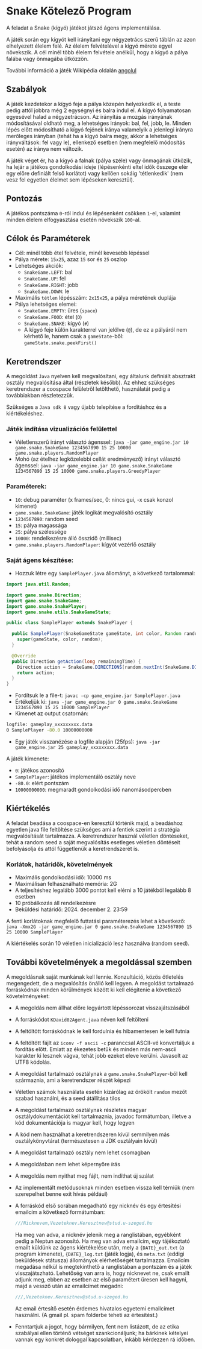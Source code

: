 # Snake Kötelező Program
A feladat a Snake (kígyó) játékot játszó ágens implementálása.

A játék során egy kígyót kell irányítani egy négyzetrács szerű táblán az 
azon elhelyezett élelem felé. Az élelem felvételével a kígyó mérete egyel 
növekszik. A cél minél több élelem felvétele anélkül, hogy a kígyó a 
pálya falába vagy önmagába ütközzön.

További információ a játék Wikipédia oldalán
[angolul](https://en.wikipedia.org/wiki/Snake_(video_game_genre))

## Szabályok
A játék kezdetekor a kígyó feje a pálya közepén helyezkedik el, a teste 
pedig attól jobbra még 2 egységnyi és balra indul el. A kígyó folyamatosan 
egyesével halad a négyzetrácson. Az irányítás a mozgás irányának módosításával 
oldható meg, a lehetséges irányok: bal, fel, jobb, le. Minden lépés előtt 
módosítható a kígyó fejének iránya valamelyik a jelenlegi irányra merőleges 
irányban (tehát ha a kígyó balra megy, akkor a lehetséges irányváltások: 
fel vagy le), ellenkező esetben (nem megfelelő módosítás esetén) az iránya 
nem változik.

A játék véget ér, ha a kígyó a falnak (pálya széle) vagy önmagának ütközik, 
ha lejár a játékos gondolkodási ideje (lépésenkénti eltel idők összege elér 
egy előre definiált felső korlátot) vagy kellően sokáig 'tétlenkedik' (nem 
vesz fel egyetlen élelmet sem lépéseken keresztül).

## Pontozás
A játékos pontszáma `0`-ról indul és lépésenként csökken `1`-el, valamint 
minden élelem elfogyasztása esetén növekszik `100`-al.

## Célok és Paraméterek
* Cél: minél több étel felvétele, minél kevesebb lépéssel
* Pálya mérete: `15x25`, azaz `15` sor és `25` oszlop
* Lehetséges akciók:
  * `SnakeGame.LEFT`: bal
  * `SnakeGame.UP`: fel
  * `SnakeGame.RIGHT`: jobb
  * `SnakeGame.DOWN`: le
* Maximális `tétlen` lépésszám: `2x15x25`, a pálya méretének duplája
* Pálya lehetséges elemei:
  * `SnakeGame.EMPTY`: üres (`space`)
  * `SnakeGame.FOOD`: étel (`O`)
  * `SnakeGame.SNAKE`: kígyó (`#`)
  * A kígyó feje külön karakterrel van jelölve (`@`), de ez a pályáról nem kérhető 
le, hanem csak a `gameState`-ből: ``gameState.snake.peekFirst()``

## Keretrendszer
A megoldást `Java` nyelven kell megvalósítani, egy általunk definiált absztrakt
osztály megvalósítása által (részletek később). Az ehhez szükséges keretrendszer
a coospace felületről letölthető, használatát pedig a továbbiakban részletezzük.

Szükséges a `Java sdk 8` vagy újabb telepítése a fordításhoz és a kiértékeléshez.

### Játék indítása vizualizációs felülettel
* Véletlenszerű irányt választó ágenssel:
``java -jar game_engine.jar 10 game.snake.SnakeGame 1234567890 15 25 10000 game.snake.players.RandomPlayer``
* Mohó (az ételhez legközelebbi cellát eredményező) irányt választó ágenssel:
``java -jar game_engine.jar 10 game.snake.SnakeGame 1234567890 15 25 10000 game.snake.players.GreedyPlayer``

### Paraméterek:
* `10`: debug paraméter (x frames/sec, 0: nincs gui, -x csak konzol kimenet)
* `game.snake.SnakeGame`: játék logikát megvalósító osztály
* `1234567890`: random seed
* `15`: pálya magassága
* `25`: pálya szélessége
* `10000`: rendelkezésre álló összidő (millisec)
* `game.snake.players.RandomPlayer`: kígyót vezérlő osztály

### Saját ágens készítése:
 * Hozzuk létre egy ``SamplePlayer.java`` állományt, a következő tartalommal:
``` java
import java.util.Random;

import game.snake.Direction;
import game.snake.SnakeGame;
import game.snake.SnakePlayer;
import game.snake.utils.SnakeGameState;

public class SamplePlayer extends SnakePlayer {

  public SamplePlayer(SnakeGameState gameState, int color, Random random) {
    super(gameState, color, random);
  }

  @Override
  public Direction getAction(long remainingTime) {
    Direction action = SnakeGame.DIRECTIONS[random.nextInt(SnakeGame.DIRECTIONS.length)];
    return action;
  }
}
```
 * Fordítsuk le a file-t:
``javac -cp game_engine.jar SamplePlayer.java``
 * Értékeljük ki:
``java -jar game_engine.jar 0 game.snake.SnakeGame 1234567890 15 25 10000 SamplePlayer``
 * Kimenet az output csatornán:
```sh
logfile: gameplay_xxxxxxxxx.data
0 SamplePlayer -80.0 10000000000
```
 * Egy játék visszanézése a logfile alapján (25fps):
``java -jar game_engine.jar 25 gameplay_xxxxxxxxx.data``

A játék kimenete:

* `0`: játékos azonosító
* `SamplePlayer`: játékos implementáló osztály neve
* `-80.0`: elért pontszám
* `10000000000`: megmaradt gondolkodási idő nanomásodpercben

## Kiértékelés
A feladat beadása a coospace-en keresztül történik majd, a beadáshoz egyetlen
java file feltöltése szükséges ami a fentiek szerint a stratégia megvalósítását
tartalmazza. A keretrendszer használ véletlen döntéseket, tehát a random
seed a saját megvalósítás esetleges véletlen döntéseit befolyásolja és attól 
függetlenük a keretrendszerét is.

### Korlátok, határidők, követelmények
* Maximális gondolkodási idő: 10000 ms
* Maximálisan felhasználható memória: 2G
* A teljesítéshez legalább 3000 pontot kell elérni a 10 játékból legalább 8 esetben
* 10 próbálkozás áll rendelkezésre
* Beküldési határidő: 2024. december 2. 23:59

A fenti korlátoknak megfelelő futtatási paraméterezés lehet a következő:
``java -Xmx2G -jar game_engine.jar 0 game.snake.SnakeGame 1234567890 15 25 10000 SamplePlayer``

A kiértékelés során 10 véletlen inicializáció lesz használva (random seed).

## További követelmények a megoldással szemben
A megoldásnak saját munkának kell lennie. Konzultáció, közös ötletelés megengedett,
de a megvalósítás önálló kell legyen. A megoldást tartalmazó forráskódnak minden
körülmények között ki kell elégítenie a következő követelményeket:

* A megoldás nem állhat előre legyártott lépéssorozat visszajátszásából
* A forráskódot ``KDavid02Agent.java`` néven kell feltölteni
* A feltöltött forráskódnak le kell fordulnia és hibamentesen le kell futnia
* A feltöltött fájlt az ``iconv -f ascii -c`` paranccsal ASCII-vé konvertáljuk
  a fordítás előtt. Emiatt az ékezetes betűk és minden más nem-ascii karakter
  ki lesznek vágva, tehát jobb ezeket eleve kerülni. Javasolt az UTF8 kódolás.
* A megoldást tartalmazó osztálynak a ``game.snake.SnakePlayer``-ből kell
  származnia, ami a keretrendszer részét képezi
* Véletlen számok használata esetén kizárólag az örökölt ``random`` mezőt
  szabad használni, és a seed átállítása tilos
* A megoldást tartalmazó osztálynak részletes magyar osztálydokumentációt kell
  tartalmaznia, javadoc formátumban, illetve a kód dokumentációja is magyar kell,
  hogy legyen
* A kód nem használhat a keretrendszeren kívül semmilyen más osztálykönyvtárat
  (természetesen a JDK osztályain kívül)
* A megoldást tartalmazó osztály nem lehet csomagban
* A megoldásban nem lehet képernyőre írás
* A megoldás nem nyithat meg fájlt, nem indíthat új szálat
* Az implementált metódusoknak minden esetben vissza kell térniük (nem szerepelhet
  benne exit hívás például)
* A forráskód első sorában megadható egy nicknév és egy értesítési emailcím a
  következő formátumban:

    ```java
    ///Nicknevem,Vezeteknev.Keresztnev@stud.u-szeged.hu
    ```
  Ha meg van adva, a nicknév jelenik meg a ranglistában, egyébként pedig a Neptun
  azonosító. Ha meg van adva emailcím, egy tájékoztató emailt küldünk az ágens
  kiértékelése után, mely a ``{DATE}_out.txt`` (a program kimenete), ``{DATE}_log.txt``
  (játék logja), és ``meta.txt`` (eddigi beküldések státusza) állományok elérhetőségét
  tartalmazza. Emailcím megadása nélkül is megtekinthető a ranglistában a pontszám
  és a játék visszajátszható. Lehetőség van arra is, hogy nicknevet ne, csak emailt
  adjunk meg, ebben az esetben az első paramétert üresen kell hagyni, majd a vessző
  után az emailcímet megadni:

    ```java
    ///,Vezeteknev.Keresztnev@stud.u-szeged.hu
    ```
  Az email értesítő esetén érdemes hivatalos egyetemi emailcímet használni.
  (A gmail pl. spam folderbe teheti az értesítést.)
* Fenntartjuk a jogot, hogy bármilyen, fent nem listázott, de az etika szabályai
ellen történő vétséget szankcionáljunk; ha bárkinek kételyei vannak egy konkrét
dologgal kapcsolatban, inkább kérdezzen rá időben.

